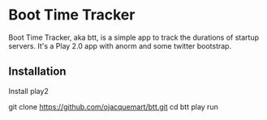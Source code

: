 # Boot Time Tracker

Boot Time Tracker, aka btt, is a simple app to track the durations of startup servers.
It's a Play 2.0 app with anorm and some twitter bootstrap.

## Installation

Install play2

git clone https://github.com/ojacquemart/btt.git
cd btt
play run
